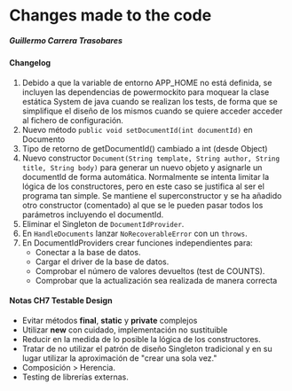 # Changes made to the code

##### Guillermo Carrera Trasobares

#### Changelog
1. Debido a que la variable de entorno APP_HOME no está definida, se incluyen las dependencias de powermockito para moquear la clase estática System de java cuando se realizan los tests, de forma que se simplifique el diseño de los mismos cuando se quiere acceder acceder al fichero de configuración.
2. Nuevo método `public void setDocumentId(int documentId)` en Documento
3. Tipo de retorno de getDocumentId() cambiado a int (desde Object)
4. Nuevo constructor `Document(String template, String author, String title, String body)` para generar un nuevo objeto y asignarle un documentId de forma automática. Normalmente se intenta limitar la lógica de los constructores, pero en este caso se justifica al ser el programa tan simple. Se mantiene el superconstructor y se ha añadido otro constructor (comentado) al que se le pueden pasar todos los parámetros incluyendo el documentId.
5. Eliminar el Singleton de `DocumentIdProvider`.
6. En `HandleDocuments` lanzar `NoRecoverableError` con un `throws`.
7. En DocumentIdProviders crear funciones independientes para:
	- Conectar a la base de datos.
	- Cargar el driver de la base de datos.
	- Comprobar el número de valores devueltos (test de COUNTS).
	- Comprobar que la actualización sea realizada de manera correcta

#### Notas CH7 Testable Design
- Evitar métodos **final**, **static** y **private** complejos
- Utilizar **new** con cuidado, implementación no sustituible
- Reducir en la medida de lo posible la lógica de los constructores.
- Tratar de no utilizar el patrón de diseño Singleton tradicional y en su lugar utilizar la aproximación de "crear una sola vez."
- Composición > Herencia.
- Testing de librerías externas.